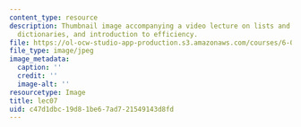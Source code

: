 ```yaml
---
content_type: resource
description: Thumbnail image accompanying a video lecture on lists and mutability,
  dictionaries, and introduction to efficiency.
file: https://ol-ocw-studio-app-production.s3.amazonaws.com/courses/6-00-introduction-to-computer-science-and-programming-fall-2008/c47d1dbc19d81be67ad721549143d8fd_lec07.jpg
file_type: image/jpeg
image_metadata:
  caption: ''
  credit: ''
  image-alt: ''
resourcetype: Image
title: lec07
uid: c47d1dbc-19d8-1be6-7ad7-21549143d8fd
---
```

